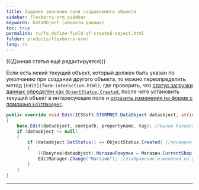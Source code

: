 ```yaml
---
title: Задание значения поля создаваемого объекта
sidebar: flexberry-orm_sidebar
keywords: DataObject (объекты данных)
toc: true
permalink: ru/fo_define-field-of-created-object.html
folder: products/flexberry-orm/
lang: ru
---
```


(((Данная статья ещё редактируется)))

Если есть некий текущий объект, который должен быть указан по умолчанию при создании другого объекта, то можно переопределить метод `[Edit](form-interaction.html)`, где проверить, что [статус загрузки данных определён как `ObjectStatus.Created`](object-status-and-loading-state.html), после чего установить текущий объект в интересующее поле и [отразить изменения на форме с помощью `EditManager`](edit-manager-change.html). 
```cs
public override void Edit(ICSSoft.STORMNET.DataObject dataobject, string contpath, string propertyname, object tag)
{
	base.Edit(dataobject, contpath, propertyname, tag); //вызов базового метода
	if (dataobject != null)
	{
		if (dataobject.GetStatus() == ObjectStatus.Created) //проверка, что объект ещё не сохранялся
		{
			((Покупка)dataobject).МагазинПокупки = Магазин.CurrentShop; //задание некоего текущего объекта
			EditManager.Change("Магазин"); //отображение изменений на форме
		}
	}
}
```
----